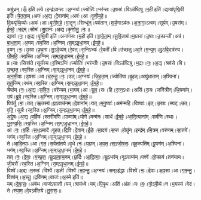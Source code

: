 

  
अबु॑ध्रम्।ऊँ॒ इति॑।त्ये।इन्द्र॑ऽवन्तः।अ॒ग्नयः॑।ज्योतिः॑।भर॑न्तः।उ॒षसः॑।विऽउ॑ष्टिषु।म॒ही इति॑।द्यावा॑पृथि॒वी इति॑।चे॒त॒ता॒म्।अपः॑।अ॒द्य।दे॒वाना॑म्।अवः॑।आ।वृ॒णी॒म॒हे॒॥  
दि॒वःपृ॑थि॒व्योः।अवः॑।आ।वृ॒णी॒म॒हे॒।मा॒तॄन्।सिन्धू॑न्।पर्व॑तान्।श॒र्य॒णाऽव॑तः।अ॒ना॒गाः॒ऽत्वम्।सूर्य॑म्।उ॒षस॑म्।ई॒म॒हे॒।भ॒द्रम्।सोमः॑।सु॒वा॒नः।अ॒द्य।कृ॒णो॒तु॒।नः॒॥  
द्यावा॑।नः॒।अ॒द्य।पृ॒थि॒वी इति॑।अना॑गसः।म॒ही इति॑।त्रा॒ये॒ता॒म्।सु॒वि॒ताय॑।मा॒तरा॑।उ॒षाः।उ॒च्छन्ती॑।अप॑।बा॒ध॒ता॒म्।अ॒घम्।स्व॒स्ति।अ॒ग्निम्।स॒म्ऽइ॒धा॒नम्।ई॒म॒हे॒॥  
इ॒यम्।नः॒।उ॒स्रा।प्र॒थ॒मा।सु॒ऽदे॒व्य॑म्।रे॒वत्।स॒निऽभ्यः॑।रे॒वती॑।वि।उ॑च्छतु।आ॒रे।म॒न्युम्।दुः॒ऽवि॒दत्र॑स्य।धी॒म॒हि॒।स्व॒स्ति।अ॒ग्निम्।स॒म्ऽइ॒धा॒नम्।ई॒म॒हे॒॥  
प्र।याः।सिस्र॑ते।सूर्य॑स्य।र॒श्मिऽभिः॑।ज्योतिः॑।भर॑न्तीः।उ॒षसः॑।विऽउ॑ष्टिषु।भ॒द्राः।नः॒।अ॒द्य।श्रव॑से।वि।उ॒च्छ॒त॒।स्व॒स्ति।अ॒ग्निम्।स॒म्ऽइ॒धा॒नम्।ई॒म॒हे॒॥  
अ॒न॒मी॒वाः।उ॒षसः॑।आ।च॒र॒न्तु॒।नः॒।उत्।अ॒ग्नयः॑।जि॒ह॒ता॒म्।ज्योति॑षा।बृ॒हत्।अयु॑क्षाताम्।अ॒श्विना॑।तूतु॑जिम्।रथ॑म्।स्व॒स्ति।अ॒ग्निम्।स॒म्ऽइ॒धा॒नम्।ई॒म॒हे॒॥  
श्रेष्ठ॑म्।नः॒।अ॒द्य।स॒वि॒तः॒।वरे॑ण्यम्।भा॒गम्।आ।सु॒व॒।सः।हि।र॒त्न॒ऽधाः।असि॑।रा॒यः।जनि॑त्रीन्।धि॒षणा॑म्।उप॑।ब्रु॒वे॒।स्व॒स्ति।अ॒ग्निम्।स॒म्ऽइ॒धा॒नम्।ई॒म॒हे॒॥  
पिप॑र्तु।मा॒।तत्।ऋ॒तस्य॑।प्र॒ऽवाच॑नम्।दे॒वाना॑म्।यत्।म॒नु॒ष्याः॑।अम॑न्महि।विश्वाः॑।इत्।उ॒स्राः।स्पट्।उत्।ए॒ति॒।सूर्यः॑।स्व॒स्ति।अ॒ग्निम्।स॒म्ऽइ॒धा॒नम्।ई॒म॒हे॒॥  
अ॒द्वे॒षः।अ॒द्य।ब॒र्हिषः॑।स्तरी॑मणि।ग्राव्णा॑म्।योगे॑।मन्म॑नः।साधे॑।ई॒म॒हे॒।आ॒दि॒त्याना॑म्।शर्म॑णि।स्थाः।भु॒र॒ण्य॒सि॒।स्व॒स्ति।अ॒ग्निम्।स॒म्ऽइ॒धा॒नम्।ई॒म॒हे॒॥  
आ।नः॒।ब॒र्हिः।स॒ध॒ऽमादे॑।बृ॒हत्।दि॒वि।दे॒वान्।ई॒ळे॒।सा॒दय॑।स॒प्त।होतॄ॑न्।इन्द्र॑म्।मि॒त्रम्।वरु॑णम्।सा॒तये॑।भग॑म्।स्व॒स्ति।अ॒ग्निम्।स॒म्ऽइ॒धा॒नम्।ई॒म॒हे॒॥  
ते।आ॒दि॒त्याः॒।आ।ग॒त॒।स॒र्वता॑तये।वृ॒धे।नः॒।य॒ज्ञम्।अ॒व॒त॒।स॒ऽजो॒ष॒सः॒।बृह॒स्पति॑म्।पू॒षण॑म्।अ॒श्विना॑।भग॑म्।स्व॒स्ति।अ॒ग्निम्।स॒म्ऽइ॒धा॒नम्।ई॒म॒हे॒॥  
तत्।नः॒।दे॒वाः॒।य॒च्छ॒त॒।सु॒ऽप्र॒वा॒च॒नम्।छ॒र्दिः।आ॒दि॒त्याः॒।सु॒ऽभर॑म्।नृ॒ऽपाय्य॑म्।पश्वे॑।तो॒काय॑।तन॑याय।जी॒वसे॑।स्व॒स्ति।अ॒ग्निम्।स॒म्ऽइ॒धा॒नम्।ई॒म॒हे॒॥  
विश्वे॑।अ॒द्य।म॒रुतः॑।विश्वे॑।ऊ॒ती।विश्वे॑।भ॒व॒न्तु॒।अ॒ग्नयः॑।सम्ऽइ॑द्धाः।विश्वे॑।नः॒।दे॒वाः।अ॒व॒सा।आ।ग॒म॒न्तु॒।विश्व॑म्।अ॒स्तु॒।द्रवि॑णम्।वाजः॑।अ॒स्मे इति॑॥  
यम्।दे॒वा॒सः॒।अव॑थ।वाज॑ऽसातौ।यम्।त्राय॑ध्वे।यम्।पि॒पृ॒थ।अति॑।अंहः॑।यः।वः॒।गो॒ऽपी॒थे।न।भ॒यस्य॑।वेद॑।ते।स्या॒म॒।दे॒वऽवी॑तये।तु॒रा॒सः॒॥  
